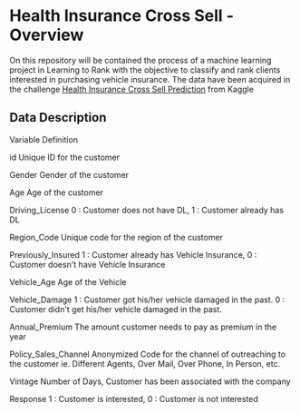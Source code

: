 # Health Insurance Cross Sell - Overview

On this repository will be contained the process of a machine learning project in Learning to Rank with the objective to classify and rank clients interested in purchasing vehicle insurance. The data have been acquired in the challenge [Health Insurance Cross Sell Prediction](https://www.kaggle.com/datasets/anmolkumar/health-insurance-cross-sell-prediction) from Kaggle
## Data Description
Variable	            Definition

id	                    Unique ID for the customer

Gender	                Gender of the customer

Age	                    Age of the customer

Driving_License	        0 : Customer does not have DL, 1 : Customer already has DL

Region_Code	            Unique code for the region of the customer

Previously_Insured	    1 : Customer already has Vehicle Insurance, 0 : Customer doesn't have Vehicle Insurance

Vehicle_Age	            Age of the Vehicle

Vehicle_Damage	        1 : Customer got his/her vehicle damaged in the past. 0 : Customer didn't get his/her vehicle damaged in the past.

Annual_Premium	        The amount customer needs to pay as premium in the year

Policy_Sales_Channel	Anonymized Code for the channel of outreaching to the customer ie. Different Agents, Over Mail, Over Phone, In Person, etc.

Vintage	                Number of Days, Customer has been associated with the company

Response	            1 : Customer is interested, 0 : Customer is not interested
